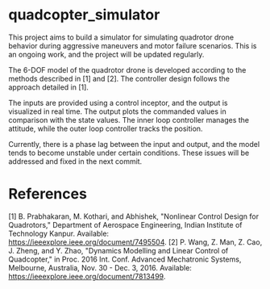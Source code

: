 # quadcopter_simulator

This project aims to build a simulator for simulating quadrotor drone behavior during aggressive maneuvers and motor failure scenarios. This is an ongoing work, and the project will be updated regularly.

The 6-DOF model of the quadrotor drone is developed according to the methods described in [1] and [2]. The controller design follows the approach detailed in [1].

The inputs are provided using a control inceptor, and the output is visualized in real time. The output plots the commanded values in comparison with the state values. The inner loop controller manages the attitude, while the outer loop controller tracks the position.

Currently, there is a phase lag between the input and output, and the model tends to become unstable under certain conditions. These issues will be addressed and fixed in the next commit.

# References
[1] B. Prabhakaran, M. Kothari, and Abhishek, "Nonlinear Control Design for Quadrotors," Department of Aerospace Engineering, Indian Institute of Technology Kanpur. Available: https://ieeexplore.ieee.org/document/7495504.
[2] P. Wang, Z. Man, Z. Cao, J. Zheng, and Y. Zhao, "Dynamics Modelling and Linear Control of Quadcopter," in Proc. 2016 Int. Conf. Advanced Mechatronic Systems, Melbourne, Australia, Nov. 30 - Dec. 3, 2016. Available: https://ieeexplore.ieee.org/document/7813499.
